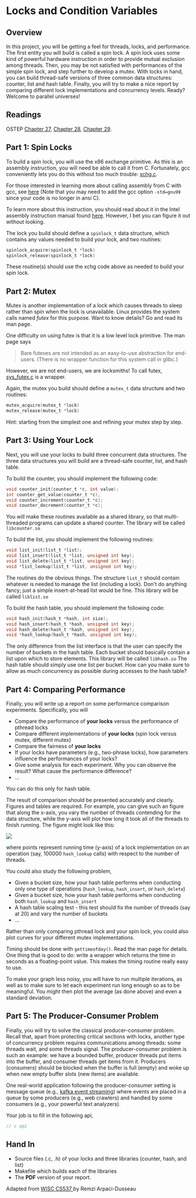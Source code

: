 # Locks and Condition Variables

## Overview

In this project, you will be getting a feel for threads, locks, and performance. The first entity you will build is called a spin lock. A spin lock uses some kind of powerful hardware instruction in order to provide mutual exclusion among threads. Then, you may be not satisfied with performances of the simple spin lock, and step further to develop a mutex. With locks in hand, you can build thread-safe versions of three common data structures: counter, list and hash table. Finally, you will try to make a nice report by comparing different lock implementations and  concurrency levels. Ready? Welcome to parallel universes!

## Readings

OSTEP [Chapter 27](http://pages.cs.wisc.edu/~remzi/OSTEP/threads-api.pdf), [Chapter 28](http://pages.cs.wisc.edu/~remzi/OSTEP/threads-locks.pdf), [Chapter 29](http://pages.cs.wisc.edu/~remzi/OSTEP/threads-locks-usage.pdf).

## Part 1: Spin Locks

To build a spin lock, you will use the x86 exchange primitive. As this is an assembly instruction, you will need be able to call it from C. Fortunately, gcc conveniently lets you do this without too much trouble: [xchg.c](xchg.c).

For those interested in learning more about calling assembly from C with gcc, see [here](http://www.ibiblio.org/gferg/ldp/GCC-Inline-Assembly-HOWTO.html) (Note that you may need to add the gcc option `-std=gnu99` since your code is no longer in ansi C).

To learn more about this instruction, you should read about it in the Intel assembly instruction manual found [here](http://www.intel.com/assets/pdf/manual/253666.pdf). However, I bet you can figure it out without looking.

The lock you build should define a `spinlock_t` data structure, which contains any values needed to build your lock, and two routines:

```C
spinlock_acquire(spinlock_t *lock)
spinlock_release(spinlock_t *lock)
```

These routine(s) should use the xchg code above as needed to build your spin lock.

## Part 2: Mutex

Mutex is another implementation of a lock which causes threads to sleep rather than spin when the lock is unavailable. Linux provides the system calls named *futex* for this purpose. Want to know details? Go and read its man page.

One difficulty on using futex is that it is a low level lock primitive. The man page says

> Bare futexes are not intended as an easy-to-use abstraction for end-users. (There is no wrapper function for this system call in glibc.)

However, we are not end-users, we are locksmiths! To call futex, [sys_futex.c](sys_futex.c) is a wrapper.

Again, the mutex you build should define a `mutex_t` data structure and two routines:

```C
mutex_acquire(mutex_t *lock)
mutex_release(mutex_t *lock)
```

Hint: starting from the simplest one and refining your mutex step by step.


## Part 3: Using Your Lock

Next, you will use your locks to build three concurrent data structures. The three data structures you will build are a thread-safe counter, list, and hash table.

To build the counter, you should implement the following code:

```C
void counter_init(counter_t *c, int value);
int counter_get_value(counter_t *c);
void counter_increment(counter_t *c);
void counter_decrement(counter_t *c);
```

You will make these routines available as a shared library, so that multi-threaded programs can update a shared counter. The library will be called `libcounter.so`

To build the list, you should implement the following routines:

```C
void list_init(list_t *list);
void list_insert(list_t *list, unsigned int key);
void list_delete(list_t *list, unsigned int key);
void *list_lookup(list_t *list, unsigned int key);
```

The routines do the obvious things. The structure `list_t` should contain whatever is needed to manage the list (including a lock). Don't do anything fancy; just a simple insert-at-head list would be fine. This library will be called `liblist.so`

To build the hash table, you should implement the following code:

```C
void hash_init(hash_t *hash, int size);
void hash_insert(hash_t *hash, unsigned int key);
void hash_delete(hash_t *hash, unsigned int key);
void *hash_lookup(hash_t *hash, unsigned int key);
```

The only difference from the list interface is that the user can specify the number of buckets in the hash table. Each bucket should basically contain a list upon which to store elements. This library will be called `libhash.so`
The hash table should simply use one list per bucket. How can you make sure to allow as much concurrency as possible during accesses to the hash table?

## Part 4: Comparing Performance

Finally, you will write up a report on some performance comparison experiments. Specifically, you will 

* Compare the performance of **your locks** versus the performance of pthread locks
* Compare different implementations of **your locks** (spin lock versus mutex, different mutex)
* Compare the fairness of **your locks**
* If your locks have parameters (e.g., two-phrase locks), how parameters influence the performances of your locks?
* Give some analysis for each experiment. Why you can observe the result? What cause the performance difference? 
* ...

<!--
You will do this for each of your data structures (counter, list, hash table). 
-->
You can do this only for hash table. 

The result of comparison should be presented accurately and clearly. Figures and tables are required. For example, you can give such an figure that along the x-axis, you vary the number of threads contending for the data structure, while the y-axis will plot how long it took all of the threads to finish running. The figure might look like this:

![](http://pages.cs.wisc.edu/~remzi/Classes/537/Spring2010/Projects/data.jpg)

where points represent running time (y-axis) of a lock implementation on
an operation (say, 100000 `hash_lookup` calls) with respect to the number of threads.

You could also study the following problem,
* Given a bucket size, how your hash table performs when conducting only one type of operations (`hash_lookup`, `hash_insert`, or `hash_delete`) 
* Given a bucket size, how your hash table performs when conducting both `hash_lookup` and  `hash_insert` 
* A hash table scaling test - this test should fix the number of threads (say at 20) and vary the number of buckets
* ...


<!--
This graph plots the average performance of many threads updating a shared counter: each thread would call `counter_increment(&counter)` in a loop max times.

For this experiment, max was set to 1000000, and each curve in the figure shows the performance of either using your own spin lock or a pthreads lock inside the counter library.
-->

<!--
Similar plots should be made for:
* A list insertion test - where you have threads each insert say 10e6 items into a list (and scale the number of lists threads)
* A list insert delete test - where you have threads each first insert say 10e6 items into a list, then delete all items. How about random insertion and delete?

* A hash table test - same as above but with a hash table with a reasonable bucket size
* A hash table scaling test - this test should fix the number of threads (say at 20) and vary the number of buckets
* ...
-->

Rather than only comparing pthread lock and your spin lock, you could also plot curves for your different mutex implementations.

Timing should be done with `gettimeofday()`. Read the man page for details. One thing that is good to do: write a wrapper which returns the time in seconds as a floating-point value. This makes the timing routine really easy to use.

To make your graph less noisy, you will have to run multiple iterations, as well as to make sure to let each experiment run long enough so as to be meaningful. You might then plot the average (as done above) and even a standard deviation.


## Part 5: The Producer-Consumer Problem

Finally, you will try to solve the classical producer-consumer problem.
Recall that, apart from protecting critical sections with locks,
another type of concurrency problem
requires communications among threads: some threads wait, and some threads signal.
The producer-consumer problem is such an example:
we have a bounded buffer, producer threads put items into the buffer,
and consumer threads get items from it.
Producers (consumers) should be blocked when the buffer is full (empty)
and woke up when new empty buffer slots (new items) are available.

One real-world application following the producer-consumer setting
is message queue (e.g., [kafka event streaming](https://kafka.apache.org/documentation/)) 
where events are placed in a queue by some producers (e.g., web crawlers)
and handled by some consumers (e.g., your powerful text analyzers).

Your job is to fill in the following api,

```c
// c api
```

## Hand In

* Source files (.c, .h) of your locks and three libraries (counter, hash, and list)
* Makefile which builds each of the libraries
* The **PDF** version of your report.

<div id="footer">
  Adapted from <a href="http://pages.cs.wisc.edu/~remzi/Classes/537/Spring2010/Projects/p4.html"> WISC CS537 </a> by Remzi Arpaci-Dusseau 
</div>
